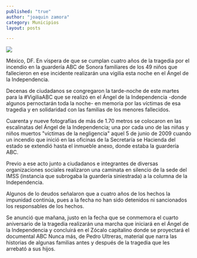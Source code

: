 ```yaml
---
published: "true"
author: "joaquin zamora"
category: Municipios
layout: posts

---
```


![](http://i.imgur.com/RrNhTeVm.jpg)


México, DF. En víspera de que se cumplan cuatro años de la tragedia por el incendio en la guardería ABC de Sonora familiares de los 49 niños que fallecieron en ese incidente realizarán una vigilia esta noche en el Ángel de la Independencia.

Decenas de ciudadanos se congregaron la tarde-noche de este martes para la #VigiliaABC que se realizó en el Ángel de la Independencia -donde algunos pernoctarán toda la noche- en memoria por las víctimas de esa tragedia y en solidaridad con las familias de los menores fallecidos.

Cuarenta y nueve fotografías de más de 1.70 metros se colocaron en las escalinatas del Ángel de la Independencia; una por cada uno de las niñas y niños muertos "víctimas de la negligencia" aquel 5 de junio de 2009 cuando un incendio que inició en las oficinas de la Secretaría se Hacienda del estado se extendió hasta el inmueble anexo, donde estaba la guardería ABC.

Previo a ese acto junto a ciudadanos e integrantes de diversas organizaciones sociales realizaron una caminata en silencio de la sede del IMSS (instancia que subrogaba la guardería siniestrada) a la columna de la Independencia.

Algunos de lo deudos señalaron que a cuatro años de los hechos la impunidad continúa, pues a la fecha no han sido detenidos ni sancionados los responsables de los hechos.

Se anunció que mañana, justo en la fecha que se conmemora el cuarto aniversario de la tragedia realizarán una marcha que iniciará en el Ángel de la Independencia y concluirá en el Zócalo capitalino donde se proyectará el documental ABC Nunca más, de Pedro Ultreras, material que narra las historias de algunas familias antes y después de la tragedia que les arrebató a sus hijos.
